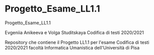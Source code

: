 # Progetto_Esame_LL1.1
Progetto_Esame_LL1.1

Evgeniia Anikeeva e Volga Studitskaya Codifica di testi 2020/2021

Repository che contiene il Progetto LL1.1 per l'esame Codifica di testi 2020/2021 facoltà Informatica Umanistica dell'Università di Pisa 

